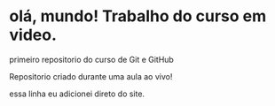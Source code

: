 # olá, mundo! Trabalho do curso em video.
 primeiro repositorio do curso de Git e GitHub

 Repositorio criado durante uma aula ao vivo!

essa linha eu adicionei direto do site.
